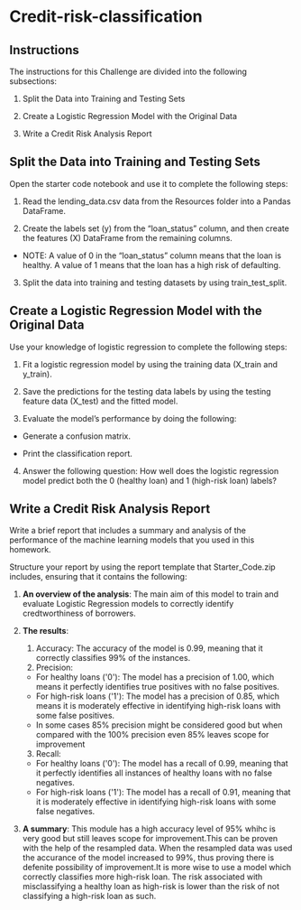 # ****Credit-risk-classification****

## Instructions
The instructions for this Challenge are divided into the following subsections:

1. Split the Data into Training and Testing Sets

2. Create a Logistic Regression Model with the Original Data

3. Write a Credit Risk Analysis Report

## Split the Data into Training and Testing Sets
Open the starter code notebook and use it to complete the following steps:

1. Read the lending_data.csv data from the Resources folder into a Pandas DataFrame.

2. Create the labels set (y) from the “loan_status” column, and then create the features (X) DataFrame from the remaining columns.

  * NOTE: A value of 0 in the “loan_status” column means that the loan is healthy. A value of 1 means that the loan has a high risk of defaulting.

3. Split the data into training and testing datasets by using train_test_split.

## Create a Logistic Regression Model with the Original Data
Use your knowledge of logistic regression to complete the following steps:

1. Fit a logistic regression model by using the training data (X_train and y_train).

2. Save the predictions for the testing data labels by using the testing feature data (X_test) and the fitted model.

3. Evaluate the model’s performance by doing the following:

  * Generate a confusion matrix.

  * Print the classification report.

4. Answer the following question: How well does the logistic regression model predict both the 0 (healthy loan) and 1 (high-risk loan) labels?



## Write a Credit Risk Analysis Report
Write a brief report that includes a summary and analysis of the performance of the machine learning models that you used in this homework. 

Structure your report by using the report template that Starter_Code.zip includes, ensuring that it contains the following:

1. ****An overview of the analysis****: 
     The main aim of this model to train and evaluate Logistic Regression models to correctly identify credtworthiness of borrowers.

3. ****The results****:
      1. Accuracy: The accuracy of the model is 0.99, meaning that it correctly classifies 99% of the instances.
      2. Precision:
    *  For healthy loans ('0'): The model has a precision of 1.00, which means it perfectly identifies true positives with no false positives.
    *   For high-risk loans ('1'): The model has a precision of 0.85, which means it is moderately  effective in identifying high-risk loans with some false positives.
    *   In some cases 85% precision might be considered good but when compared with the 100% precision even 85% leaves scope for improvement
      3.  Recall:
     *  For healthy loans ('0'): The model has a recall of 0.99, meaning that it perfectly identifies all instances of healthy loans with no false negatives.
     *   For high-risk loans ('1'): The model has a recall of 0.91, meaning that it is moderately effective in identifying high-risk loans with some false negatives.
5. ****A summary****: This module has a high accuracy level of 95% whihc is very good but still leaves scope for improvement.This can be proven with the help of the resampled data. When the resampled data was used the accurance of the model increased to 99%, thus proving there is defenite possibility of improvement.It is more wise to use a model which correctly classifies more high-risk loan. The risk associated with misclassifying a healthy loan as high-risk is lower than the risk of not classifying a high-risk loan as such.
